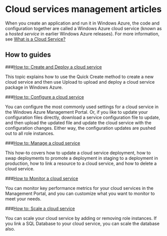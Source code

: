 <properties linkid="develop-net" urlDisplayName="Cloud Services" pageTitle="Cloud Services - Windows Azure service management" title="Cloud Services - Windows Azure service management" metaKeywords="Azure cloud services" Description="Find topics about cloud services in Windows Azure." metaCanonical="" disqusComments="0" umbracoNaviHide="0" />


# Cloud services management articles
When you create an application and run it in Windows Azure, the code and configuration together are called a Windows Azure cloud service (known as a *hosted service* in earlier Windows Azure releases). For more information, see [What is a Cloud Service?](./whatis-a-cloud-service/) 

## How to guides

###[How to: Create and Deploy a cloud service](./howto-create-deploy-cloud-service/)

This topic explains how to use the Quick Create method to create a new cloud service and then use Upload to upload and deploy a cloud service package in Windows Azure.

###[How to: Configure a cloud service](./howto-configure-cloud-service/)

You can configure the most commonly used settings for a cloud service in the Windows Azure Management Portal. Or, if you like to update your configuration files directly, download a service configuration file to update, and then upload the updated file and update the cloud service with the configuration changes. Either way, the configuration updates are pushed out to all role instances.

###[How to: Manage a cloud service](./howto-manage-cloud-service/)

This how-to covers how to update a cloud service deployment, how to swap deployments to promote a deployment in staging to a deployment in production, how to link a resource to a cloud service, and how to delete a cloud service. 

###[How to Monitor a cloud service](./howto-monitor-cloud-service/)

You can monitor key performance metrics for your cloud services in the Management Portal, and you can customize what you want to monitor to meet your needs.

###[How to: Scale a cloud service](./howto-scale-cloud-service/)

You can scale your cloud service by adding or removing role instances. If you link a SQL Database to your cloud service, you can scale the database also.

